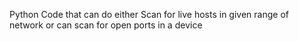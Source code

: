 Python Code that can do either Scan for live hosts in given range of network or can scan for open ports in a device
